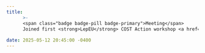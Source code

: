 ```yaml
---
title: 
      >-
      <span class="badge badge-pill badge-primary">Meeting</span>
      Joined first <strong>LepEU</strong> COST Action workshop <a href="https://lepeu2025.sciencesconf.org/" class="external" target="_blank" rel="noopener noreferrer">lepeu2025.sciencesconf.org</a>
            
date: 2025-05-12 20:45:00 -0400
---
```

